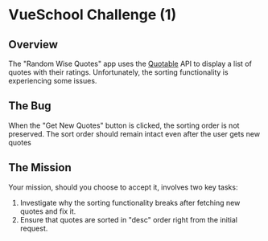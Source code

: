 # VueSchool Challenge (1)

## Overview

The "Random Wise Quotes" app uses the [Quotable](https://github.com/lukePeavey/quotable) API to display a list of quotes with their ratings. Unfortunately, the sorting functionality is experiencing some issues.

## The Bug

When the "Get New Quotes" button is clicked, the sorting order is not preserved. The sort order should remain intact even after the user gets new quotes

## The Mission

Your mission, should you choose to accept it, involves two key tasks:

1. Investigate why the sorting functionality breaks after fetching new quotes and fix it.
2. Ensure that quotes are sorted in "desc" order right from the initial request.
